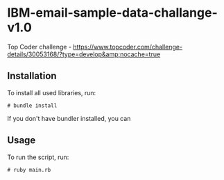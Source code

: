# IBM-email-sample-data-challange-v1.0
Top Coder challenge - https://www.topcoder.com/challenge-details/30053168/?type=develop&amp;nocache=true

Installation
------------

To install all used libraries, run:

    # bundle install

If you don't have bundler installed, you can

Usage
-----

To run the script, run:

    # ruby main.rb
